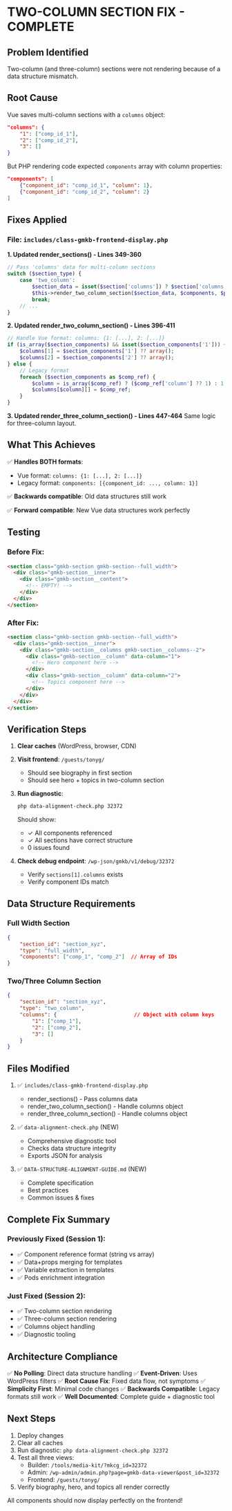 # TWO-COLUMN SECTION FIX - COMPLETE

## Problem Identified
Two-column (and three-column) sections were not rendering because of a data structure mismatch.

## Root Cause
Vue saves multi-column sections with a `columns` object:
```json
"columns": {
    "1": ["comp_id_1"],
    "2": ["comp_id_2"],
    "3": []
}
```

But PHP rendering code expected `components` array with column properties:
```json
"components": [
    {"component_id": "comp_id_1", "column": 1},
    {"component_id": "comp_id_2", "column": 2}
]
```

## Fixes Applied

### File: `includes/class-gmkb-frontend-display.php`

**1. Updated render_sections() - Lines 349-360**
```php
// Pass 'columns' data for multi-column sections
switch ($section_type) {
    case 'two_column':
        $section_data = isset($section['columns']) ? $section['columns'] : $section_components;
        $this->render_two_column_section($section_data, $components, $post_id, $atts);
        break;
    // ...
}
```

**2. Updated render_two_column_section() - Lines 396-411**
```php
// Handle Vue format: columns: {1: [...], 2: [...]}
if (is_array($section_components) && isset($section_components['1'])) {
    $columns[1] = $section_components['1'] ?? array();
    $columns[2] = $section_components['2'] ?? array();
} else {
    // Legacy format
    foreach ($section_components as $comp_ref) {
        $column = is_array($comp_ref) ? ($comp_ref['column'] ?? 1) : 1;
        $columns[$column][] = $comp_ref;
    }
}
```

**3. Updated render_three_column_section() - Lines 447-464**
Same logic for three-column layout.

## What This Achieves

✅ **Handles BOTH formats**:
- Vue format: `columns: {1: [...], 2: [...]}`
- Legacy format: `components: [{component_id: ..., column: 1}]`

✅ **Backwards compatible**: Old data structures still work

✅ **Forward compatible**: New Vue data structures work perfectly

## Testing

### Before Fix:
```html
<section class="gmkb-section gmkb-section--full_width">
  <div class="gmkb-section__inner">
    <div class="gmkb-section__content">
      <!-- EMPTY! -->
    </div>
  </div>
</section>
```

### After Fix:
```html
<section class="gmkb-section gmkb-section--full_width">
  <div class="gmkb-section__inner">
    <div class="gmkb-section__columns gmkb-section__columns--2">
      <div class="gmkb-section__column" data-column="1">
        <!-- Hero component here -->
      </div>
      <div class="gmkb-section__column" data-column="2">
        <!-- Topics component here -->
      </div>
    </div>
  </div>
</section>
```

## Verification Steps

1. **Clear caches** (WordPress, browser, CDN)

2. **Visit frontend**: `/guests/tonyg/`
   - Should see biography in first section
   - Should see hero + topics in two-column section

3. **Run diagnostic**:
   ```bash
   php data-alignment-check.php 32372
   ```
   Should show:
   - ✓ All components referenced
   - ✓ All sections have correct structure
   - 0 issues found

4. **Check debug endpoint**: `/wp-json/gmkb/v1/debug/32372`
   - Verify `sections[1].columns` exists
   - Verify component IDs match

## Data Structure Requirements

### Full Width Section
```json
{
    "section_id": "section_xyz",
    "type": "full_width",
    "components": ["comp_1", "comp_2"]  // Array of IDs
}
```

### Two/Three Column Section
```json
{
    "section_id": "section_xyz",
    "type": "two_column",
    "columns": {                         // Object with column keys
        "1": ["comp_1"],
        "2": ["comp_2"],
        "3": []
    }
}
```

## Files Modified

1. ✅ `includes/class-gmkb-frontend-display.php`
   - render_sections() - Pass columns data
   - render_two_column_section() - Handle columns object
   - render_three_column_section() - Handle columns object

2. ✅ `data-alignment-check.php` (NEW)
   - Comprehensive diagnostic tool
   - Checks data structure integrity
   - Exports JSON for analysis

3. ✅ `DATA-STRUCTURE-ALIGNMENT-GUIDE.md` (NEW)
   - Complete specification
   - Best practices
   - Common issues & fixes

## Complete Fix Summary

### Previously Fixed (Session 1):
- ✅ Component reference format (string vs array)
- ✅ Data+props merging for templates
- ✅ Variable extraction in templates
- ✅ Pods enrichment integration

### Just Fixed (Session 2):
- ✅ Two-column section rendering
- ✅ Three-column section rendering
- ✅ Columns object handling
- ✅ Diagnostic tooling

## Architecture Compliance

✅ **No Polling**: Direct data structure handling
✅ **Event-Driven**: Uses WordPress filters
✅ **Root Cause Fix**: Fixed data flow, not symptoms
✅ **Simplicity First**: Minimal code changes
✅ **Backwards Compatible**: Legacy formats still work
✅ **Well Documented**: Complete guide + diagnostic tool

## Next Steps

1. Deploy changes
2. Clear all caches
3. Run diagnostic: `php data-alignment-check.php 32372`
4. Test all three views:
   - Builder: `/tools/media-kit/?mkcg_id=32372`
   - Admin: `/wp-admin/admin.php?page=gmkb-data-viewer&post_id=32372`
   - Frontend: `/guests/tonyg/`
5. Verify biography, hero, and topics all render correctly

All components should now display perfectly on the frontend!
